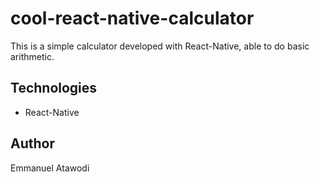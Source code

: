 # cool-react-native-calculator
This is a simple calculator developed with React-Native, able to do basic arithmetic.

## Technologies
* React-Native

## Author
Emmanuel Atawodi
